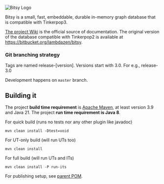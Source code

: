 ![Bitsy Logo](https://www.lambdazen.com/bitsy/BitsyLogoXS.png)

Bitsy is a small, fast, embeddable, durable in-memory graph database that is compatible with Tinkerpop3. 

[The project Wiki](https://github.com/lambdazen/bitsy/wiki) is the official source of documentation. The original version of the database compatible with Tinkerpop2 is available at https://bitbucket.org/lambdazen/bitsy. 

### Git branching strategy

Tags are named release-[version]. Versions start with 3.0. For e.g., release-3.0

Development happens on `master` branch.

## Building it

The project **build time requirement** is [Apache Maven](https://maven.apache.org/), at least version 3.9 and Java 21.
The project **run time requirement is Java 8**.

For quick build (runs no tests nor any other plugin like javadoc)

```
mvn clean install -Dtest=void
```

For UT-only build (will run UTs too)

```
mvn clean install
```

For full build (will run UTs and ITs)

```
mvn clean install -P run-its
```

For publishing setup, see [parent POM](https://github.com/maveniverse/parent).